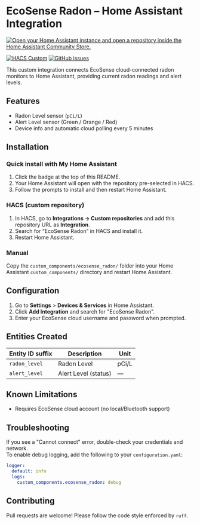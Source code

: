 # EcoSense Radon – Home Assistant Integration

[![Open your Home Assistant instance and open a repository inside the Home Assistant Community Store.](https://my.home-assistant.io/badges/hacs_repository.svg)](https://my.home-assistant.io/redirect/hacs_repository/?owner=rwestergren&repository=hass-ecosense-radon&category=integration)

[![HACS Custom](https://img.shields.io/badge/HACS-Custom-blue.svg?style=flat-square)](https://hacs.xyz/) [![GitHub issues](https://img.shields.io/github/issues/rwestergren/hass-ecosense-radon?style=flat-square)](https://github.com/rwestergren/hass-ecosense-radon/issues)

This custom integration connects EcoSense cloud-connected radon monitors to Home Assistant, providing current radon readings and alert levels.

## Features

- Radon Level sensor (`pCi/L`)
- Alert Level sensor (Green / Orange / Red)
- Device info and automatic cloud polling every 5 minutes

## Installation

### **Quick install with My Home Assistant**

1. Click the badge at the top of this README.  
2. Your Home Assistant will open with the repository pre-selected in HACS.  
3. Follow the prompts to install and then restart Home Assistant.

### **HACS (custom repository)**

1. In HACS, go to **Integrations → Custom repositories** and add this repository URL as **Integration**.  
2. Search for “EcoSense Radon” in HACS and install it.  
3. Restart Home Assistant.

### **Manual**

Copy the `custom_components/ecosense_radon/` folder into your Home Assistant `custom_components/` directory and restart Home Assistant.

## Configuration

1. Go to **Settings** > **Devices & Services** in Home Assistant.
2. Click **Add Integration** and search for "EcoSense Radon".
3. Enter your EcoSense cloud username and password when prompted.

## Entities Created

| Entity ID suffix | Description         | Unit   |
|------------------|---------------------|--------|
| `radon_level`    | Radon Level         | pCi/L  |
| `alert_level`    | Alert Level (status)| —      |

## Known Limitations

- Requires EcoSense cloud account (no local/Bluetooth support)

## Troubleshooting

If you see a "Cannot connect" error, double-check your credentials and network.  
To enable debug logging, add the following to your `configuration.yaml`:

```yaml
logger:
  default: info
  logs:
    custom_components.ecosense_radon: debug
```

## Contributing

Pull requests are welcome! Please follow the code style enforced by `ruff`.
